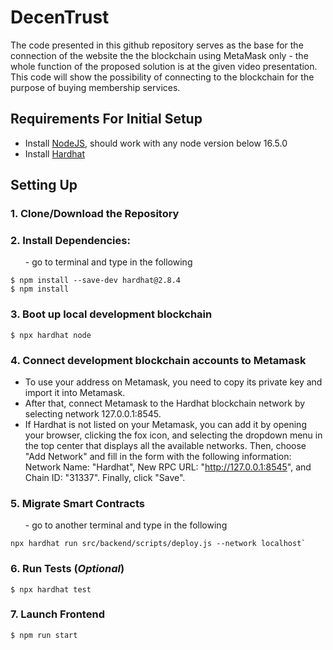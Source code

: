 # DecenTrust

The code presented in this github repository serves as the base for the connection of the website the the blockchain using MetaMask only - the whole function of the proposed solution is at the given video presentation. This code will show the possibility of connecting to the blockchain for the purpose of buying membership services.

## Requirements For Initial Setup

-   Install [NodeJS](https://nodejs.org/en/), should work with any node version below 16.5.0
-   Install [Hardhat](https://hardhat.org/)

## Setting Up

### 1. Clone/Download the Repository

### 2. Install Dependencies:

<ul>- go to terminal and type in the following</ul>

```
$ npm install --save-dev hardhat@2.8.4
$ npm install
```

### 3. Boot up local development blockchain

```
$ npx hardhat node
```

### 4. Connect development blockchain accounts to Metamask

-   To use your address on Metamask, you need to copy its private key and import it into Metamask.
-   After that, connect Metamask to the Hardhat blockchain network by selecting network 127.0.0.1:8545.
-   If Hardhat is not listed on your Metamask, you can add it by opening your browser, clicking the fox icon, and selecting the dropdown menu in the top center that displays all the available networks. Then, choose "Add Network" and fill in the form with the following information: Network Name: "Hardhat", New RPC URL: "http://127.0.0.1:8545", and Chain ID: "31337". Finally, click "Save".

### 5. Migrate Smart Contracts

<ul>- go to another terminal and type in the following</ul>

```
npx hardhat run src/backend/scripts/deploy.js --network localhost`
```

### 6. Run Tests (_Optional_)

```
$ npx hardhat test
```

### 7. Launch Frontend

```
$ npm run start
```
